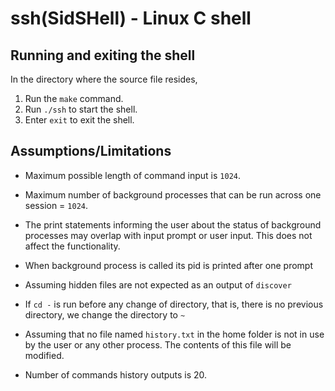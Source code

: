 # ssh(SidSHell) - Linux C shell

## Running and exiting the shell
In the directory where the source file resides,
1. Run the `make` command.
2. Run `./ssh` to start the shell.
3. Enter `exit` to exit the shell.

## Assumptions/Limitations

+ Maximum possible length of command input is `1024`.

+ Maximum number of background processes that can be run across one session = `1024`.

+ The print statements informing the user about the status of background processes may overlap with input prompt or user input. This does not affect the functionality.

+ When background process is called its pid is printed after one prompt

+ Assuming hidden files are not expected as an output of `discover`

+ If `cd -` is run before any change of directory, that is, there is no previous directory, we change the directory to `~`

+ Assuming that no file named `history.txt` in the home folder is not in use by the user or any other process. The contents of this file will be modified.

+  Number of commands history outputs is 20.

